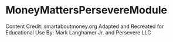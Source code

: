 # MoneyMattersPersevereModule
Content Credit: smartaboutmoney.org
Adapted and Recreated for Educational Use By: Mark Langhamer Jr. and Persevere LLC